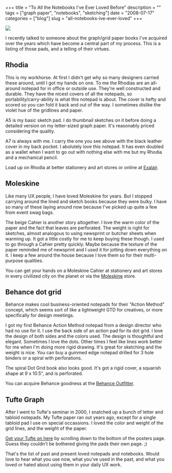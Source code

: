 +++
title = "To All the Notebooks I've Ever Loved Before"
description = ""
tags = ["graph paper", "notebooks", "sketching"]
date = "2008-07-17"
categories = ["blog"]
slug = "all-notebooks-ive-ever-loved"
+++



  <div class="notebook-screenshot"><img src="/media/notebook/rhodias.jpg" class="notebook-image" /></div><p>I recently talked to someone about the graph/grid paper books I've acquired over the years which have become a central part of my process. This is a listing of those pads, and a telling of their virtues. </p>
<h2>Rhodia</h2>
<p>This is my workhorse. At first I didn't get why so many designers carried these around, until I got my hands on one. To me the Rhodias are an all-around notepad for in office or outside use. They're well constructed and durable. They have the nicest covers of all the notepads, so portability/carry-ability is what this notepad is about. The cover is hefty and scored so you can fold it back and out of the way. I sometimes dislike the violet hue of the gridlines and paper.</p>
<p>A5 is my basic sketch pad. I do thumbnail sketches on it before doing a detailed version on my letter-sized graph paper. It's reasonably priced considering the quality.</p>
<p>A7 is always with me. I carry the one you see above with the black leather cover in my back pocket. I abolutely love this notepad. It has even doubled as a wallet when I want to go out with nothing else with me but my Rhodia and a mechanical pencil.   </p>
<p>Load up on Rhodia at better stationery and art stores or online at <a href="http://www.exaclair.com/brands_rhodia.shtml">Exalair</a>.</p>
<h2>Moleskine</h2>
<p>Like many UX people, I have loved Moleskine for years. But I stopped carrying around the lined and sketch books because they were bulky. I have so many of these laying around now because I've picked up quite a few from event swag bags.  </p>
<p>The beige Cahier is another story altogether. I love the warm color of the paper and the fact that leaves are perforated. The weight is right for sketches, almost analogous to using newsprint or butcher sheets when warming up. It got a little costly for me to keep buying these though. I used to go through a Cahier pretty quickly. Maybe because the texture of the paper reminded me of newsprint and I used it for jotting down everything on it. I keep a few around the house because I love them so for their multi-purpose qualities.</p>
<p>You can get your hands on a Moleskine Cahier at stationery and art stores in every civilized city on the planet or via the <a href="http://www.moleskineus.com/">Moleskine</a> store.</p>
<h2>Behance dot grid</h2>
<p>Behance makes cool business-oriented notepads for their "Action Method" concept, which seems sort of like a lightweight GTD for creatives, or more specifically for design meetings.</p>
<p>I got my first Behance Action Method notepad from a design director who had no use for it. I use the back side of an action pad for its dot grid. I love the design of both sides and the colors used. The design is thoughtful and elegant. Sometimes I love the dots. Other times I feel like lines work better for me when I'm doing more rigid drawing. It's great for sketching and the weight is nice. You can buy a gummed edge notepad drilled for 3 hole binders or a spiral with perforations.  </p>
<p>The spiral Dot Grid book also looks good. It's got a rigid cover, a squarish shape at 9 x 10.5", and is perforated.</p>
<p>You can acquire Behance goodness at the <a href="http://www.creativesoutfitter.com/">Behance Outfitter</a>.</p>
<h2>Tufte Graph</h2>
<p>After I went to Tufte's seminar in 2000, I snatched up a bunch of letter and tabloid notepads. My Tufte paper ran out years ago, except for a single tabloid pad I use on special occassions. I loved the color and weight of the grid lines, and the weight of the paper.</p>
<p><a href="http://www.edwardtufte.com/tufte/posters">Get your Tufte on here</a> by scrolling down to the bottom of the posters page. Guess they couldn't be bothered giving the pads their own page. ;)</p>
<p>That's the list of past and present loved notepads and notebooks. Would love to hear what you use now, what you've used in the past, and what you loved or hated about using them in your daily UX work.</p>
    
  

